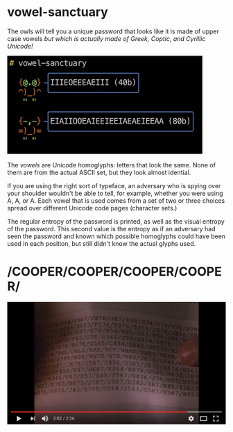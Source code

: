 # vowel-sanctuary

The owls will tell you a unique password that looks like it is
made of upper case vowels
_but which is actually made of Greek, Coptic, and Cyrillic Unicode!_

<img src="https://raw.githubusercontent.com/edwardspeyer/vowel-sanctuary/master/images/screenshot.png" width="450">

The _vowels_ are Unicode homoglyphs: letters that look the same.
None of them are from the actual ASCII set, but they look almost
idential.

If you are using the right sort of typeface, an adversary who is
spying over your shoulder wouldn't be able to tell, for example,
whether you were using A, Α, or А.  Each vowel that is used comes
from a set of two or three choices spread over different Unicode
code pages (character sets.)

The regular entropy of the password is printed, as well as the
visual entropy of the password.  This second value is the entropy
as if an adversary had seen the password and known which possible
homoglyphs could have been used in each position, but still
didn't know the actual glyphs used.

# /COOPER/COOPER/COOPER/COOPER/

<a href="https://youtu.be/mbi7rq-TSk8?t=114"><img src="https://raw.githubusercontent.com/edwardspeyer/vowel-sanctuary/master/images/youtube.jpg" alt="THE OWLS ARE NOT WHAT THEY SEEM" width="640"></a>
